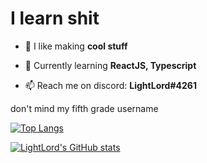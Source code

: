 
# I learn shit

- 🔭 I like making **cool stuff**

- 🌱 Currently learning **ReactJS, Typescript**

- 📫 Reach me on discord: **LightLord#4261**

don't mind my fifth grade username

[![Top Langs](https://github-readme-stats.vercel.app/api/top-langs/?username=LightLordYT&layout=compact)]()

[![LightLord's GitHub stats](https://github-readme-stats.vercel.app/api?username=LightLordYT)]()

